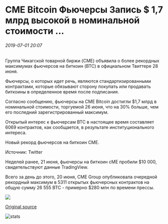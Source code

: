 # CME Bitcoin Фьючерсы Запись $ 1,7 млрд высокой в номинальной стоимости ...

###### 2019-07-01 20:07

Группа Чикагской товарной биржи (CME) объявила о более рекордных максимумах фьючерсов на биткоин (BTC) в официальном Твиттере 28 июня.

Фьючерсы, о которых идет речь, являются стандартизированными контрактами, которые обязывают сторону покупать или продавать биткоины в определенное время после подписания.

Согласно сообщению, фьючерсы на CME Bitcoin достигли $1,7 млрд в номинальной стоимости, торгуемой 26 июня, что на 30% больше, чем его последний зарегистрированный максимум.

Открытый интерес к фьючерсам BTC в настоящее время составляет 6069 контрактов, как сообщается, в результате институционального интереса.

Новый рекорд фьючерсов на биткоин CME.

Источник: Twitter

Неделей ранее, 21 июня, фьючерсы на биткоин cME пробили $10 000, свидетельствуют данные TradingView.

Всего за день до этого, 20 июня, CME Group опубликовала очередной рекордный максимум в 5311 открытых фьючерсных контрактов на общую сумму 26 555 BTC - примерно $280 млн по времени прессы.

![](https://s3.cointelegraph.com/storage/uploads/view/5bbdc0ad35c27efe5617b8916d397206.jpg)

[Original source](https://cointelegraph.com/news/cme-bitcoin-futures-record-17-billion-high-in-notional-value)

![stats](https://c.statcounter.com/11760860/0/a89fa40b/1/ "stats")